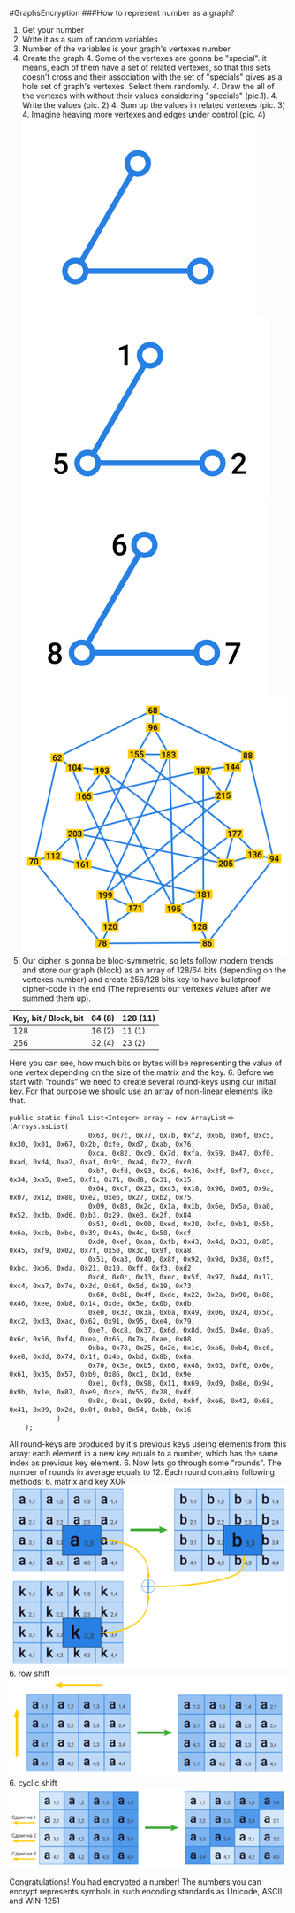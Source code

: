 #GraphsEncryption
###How to represent number as a graph?
1. Get your number
2. Write it as a sum of random variables
3. Number of the variables is your graph's vertexes number
4. Create the graph
    4. Some of the vertexes are gonna be "special". it means, each of them have a set of related vertexes, so that this 
    sets doesn't cross and their association with the set of "specials" gives as a hole set of graph's vertexes.
    Select them randomly.
    4. Draw the all of the vertexes with without their values considering "specials" (pic.1).
    4. Write the values (pic. 2)
    4. Sum up the values in related vertexes (pic. 3)
    4. Imagine heaving more vertexes and edges under control (pic. 4)
![Picture 1](src/main/resources/img/pic1.jpg) 
![Picture 2](src/main/resources/img/pic2.jpg)
![Picture 3](src/main/resources/img/pic3.jpg) 
![Picture 4](src/main/resources/img/pic4.jpg)
5. Our cipher is gonna be bloc-symmetric, so lets follow modern trends and store our graph (block) as an array of 128/64 bits (depending on the vertexes number)
and create 256/128 bits key to have bulletproof cipher-code in the end (The represents our vertexes values after we summed them up). 

| Key, bit / Block, bit  | 64 (8) | 128 (11) |
| ------------- | ------------- | ------------- |
| 128  | 16 (2) | 11 (1) |
| 256  | 32 (4) | 23 (2) |

Here you can see, how much bits or bytes will be representing the value of one vertex depending on the size of the matrix and the key.
6. Before we start with "rounds" we need to create several round-keys using our initial key. For that purpose we should 
use an array of non-linear elements like that.
````
public static final List<Integer> array = new ArrayList<>(Arrays.asList(
                    0x63, 0x7c, 0x77, 0x7b, 0xf2, 0x6b, 0x6f, 0xc5, 0x30, 0x01, 0x67, 0x2b, 0xfe, 0xd7, 0xab, 0x76,
                    0xca, 0x82, 0xc9, 0x7d, 0xfa, 0x59, 0x47, 0xf0, 0xad, 0xd4, 0xa2, 0xaf, 0x9c, 0xa4, 0x72, 0xc0,
                    0xb7, 0xfd, 0x93, 0x26, 0x36, 0x3f, 0xf7, 0xcc, 0x34, 0xa5, 0xe5, 0xf1, 0x71, 0xd8, 0x31, 0x15,
                    0x04, 0xc7, 0x23, 0xc3, 0x18, 0x96, 0x05, 0x9a, 0x07, 0x12, 0x80, 0xe2, 0xeb, 0x27, 0xb2, 0x75,
                    0x09, 0x83, 0x2c, 0x1a, 0x1b, 0x6e, 0x5a, 0xa0, 0x52, 0x3b, 0xd6, 0xb3, 0x29, 0xe3, 0x2f, 0x84,
                    0x53, 0xd1, 0x00, 0xed, 0x20, 0xfc, 0xb1, 0x5b, 0x6a, 0xcb, 0xbe, 0x39, 0x4a, 0x4c, 0x58, 0xcf,
                    0xd0, 0xef, 0xaa, 0xfb, 0x43, 0x4d, 0x33, 0x85, 0x45, 0xf9, 0x02, 0x7f, 0x50, 0x3c, 0x9f, 0xa8,
                    0x51, 0xa3, 0x40, 0x8f, 0x92, 0x9d, 0x38, 0xf5, 0xbc, 0xb6, 0xda, 0x21, 0x10, 0xff, 0xf3, 0xd2,
                    0xcd, 0x0c, 0x13, 0xec, 0x5f, 0x97, 0x44, 0x17, 0xc4, 0xa7, 0x7e, 0x3d, 0x64, 0x5d, 0x19, 0x73,
                    0x60, 0x81, 0x4f, 0xdc, 0x22, 0x2a, 0x90, 0x88, 0x46, 0xee, 0xb8, 0x14, 0xde, 0x5e, 0x0b, 0xdb,
                    0xe0, 0x32, 0x3a, 0x0a, 0x49, 0x06, 0x24, 0x5c, 0xc2, 0xd3, 0xac, 0x62, 0x91, 0x95, 0xe4, 0x79,
                    0xe7, 0xc8, 0x37, 0x6d, 0x8d, 0xd5, 0x4e, 0xa9, 0x6c, 0x56, 0xf4, 0xea, 0x65, 0x7a, 0xae, 0x08,
                    0xba, 0x78, 0x25, 0x2e, 0x1c, 0xa6, 0xb4, 0xc6, 0xe8, 0xdd, 0x74, 0x1f, 0x4b, 0xbd, 0x8b, 0x8a,
                    0x70, 0x3e, 0xb5, 0x66, 0x48, 0x03, 0xf6, 0x0e, 0x61, 0x35, 0x57, 0xb9, 0x86, 0xc1, 0x1d, 0x9e,
                    0xe1, 0xf8, 0x98, 0x11, 0x69, 0xd9, 0x8e, 0x94, 0x9b, 0x1e, 0x87, 0xe9, 0xce, 0x55, 0x28, 0xdf,
                    0x8c, 0xa1, 0x89, 0x0d, 0xbf, 0xe6, 0x42, 0x68, 0x41, 0x99, 0x2d, 0x0f, 0xb0, 0x54, 0xbb, 0x16
            )
    );

````
All round-keys are produced by it's previous keys useing elements from this array: each element in a new key equals to 
a number, which has the same index as previous key element. 
6. Now lets go through some "rounds". The number of rounds in average equals to 12. Each round contains following methods:
    6. matrix and key XOR  ![Picture 1](src/main/resources/img/matXor.jpg)
    6. row shift ![Picture 1](src/main/resources/img/rowShift.jpg)
    6. cyclic shift ![Picture 1](src/main/resources/img/cyclicShift.jpg)
 
 Congratulations! You had encrypted a number! The numbers you can encrypt represents symbols in such encoding standards 
 as Unicode, ASCII and WIN-1251 

       